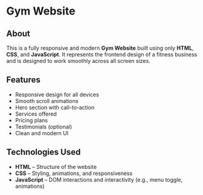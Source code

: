 # Gym Website

## About

This is a fully responsive and modern **Gym Website** built using only **HTML**, **CSS**, and **JavaScript**. It represents the frontend design of a fitness business and is designed to work smoothly across all screen sizes.

## Features

- Responsive design for all devices
- Smooth scroll animations
- Hero section with call-to-action
- Services offered
- Pricing plans
- Testimonials (optional)
- Clean and modern UI

## Technologies Used

- **HTML** – Structure of the website  
- **CSS** – Styling, animations, and responsiveness  
- **JavaScript** – DOM interactions and interactivity (e.g., menu toggle, animations)